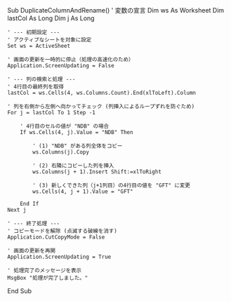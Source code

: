 Sub DuplicateColumnAndRename()
    ' 変数の宣言
    Dim ws As Worksheet
    Dim lastCol As Long
    Dim j As Long

    ' --- 初期設定 ---
    ' アクティブなシートを対象に設定
    Set ws = ActiveSheet

    ' 画面の更新を一時的に停止（処理の高速化のため）
    Application.ScreenUpdating = False

    ' --- 列の検索と処理 ---
    ' 4行目の最終列を取得
    lastCol = ws.Cells(4, ws.Columns.Count).End(xlToLeft).Column

    ' 列を右側から左側へ向かってチェック (列挿入によるループずれを防ぐため)
    For j = lastCol To 1 Step -1
        
        ' 4行目のセルの値が "NDB" の場合
        If ws.Cells(4, j).Value = "NDB" Then
            
            ' (1) "NDB" がある列全体をコピー
            ws.Columns(j).Copy
            
            ' (2) 右隣にコピーした列を挿入
            ws.Columns(j + 1).Insert Shift:=xlToRight
            
            ' (3) 新しくできた列（j+1列目）の4行目の値を "GFT" に変更
            ws.Cells(4, j + 1).Value = "GFT"
            
        End If
    Next j

    ' --- 終了処理 ---
    ' コピーモードを解除 (点滅する破線を消す)
    Application.CutCopyMode = False
    
    ' 画面の更新を再開
    Application.ScreenUpdating = True

    ' 処理完了のメッセージを表示
    MsgBox "処理が完了しました。"

End Sub
